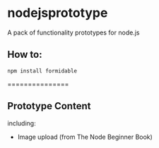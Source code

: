nodejsprototype
===============

A pack of functionality prototypes for node.js


## How to:

`npm install formidable`

===============
## Prototype Content

including:

*	Image upload (from The Node Beginner Book)



